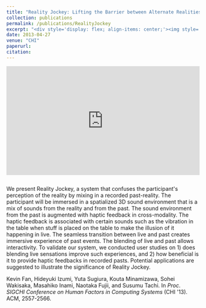 ```yaml
---
title: "Reality Jockey: Lifting the Barrier between Alternate Realities through Audio and Haptic Feedback"
collection: publications
permalink: /publications/RealityJockey
excerpt: "<div style='display: flex; align-items: center;'><img style='float: left; margin-right: 20px; margin-bottom: 10px;' src='/images/realityjockey.png'>Reality Jockey uses audio-haptic cross-modal illusions to create the experience of a past event happening in live."
date: 2013-04-27
venue: "CHI"
paperurl:
citation:
---
```


<iframe style="width: 100%; aspect-ratio: 16 / 9; border: none; margin-bottom: 1em;" src="https://www.youtube.com/embed/N5gSExZZ2uE" title="YouTube video player" frameborder="0" allow="accelerometer; autoplay; clipboard-write; encrypted-media; gyroscope; picture-in-picture" allowfullscreen></iframe>

We present Reality Jockey, a system that confuses the participant's perception of the reality by mixing in a recorded past-reality. The participant will be immersed in a spatialized 3D sound environment that is a mix of sounds from the reality and from the past. The sound environment from the past is augmented with haptic feedback in cross-modality. The haptic feedback is associated with certain sounds such as the vibration in the table when stuff is placed on the table to make the illusion of it happening in live. The seamless transition between live and past creates immersive experience of past events. The blending of live and past allows interactivity. To validate our system, we conducted user studies on 1) does blending live sensations improve such experiences, and 2) how beneficial is it to provide haptic feedbacks in recorded pasts. Potential applications are suggested to illustrate the significance of Reality Jockey.

Kevin Fan, Hideyuki Izumi, Yuta Sugiura, Kouta Minamizawa, Sohei Wakisaka, Masahiko Inami, Naotaka Fujii, and Susumu Tachi. In *Proc. SIGCHI Conference on Human Factors in Computing Systems* (CHI '13). ACM, 2557-2566.